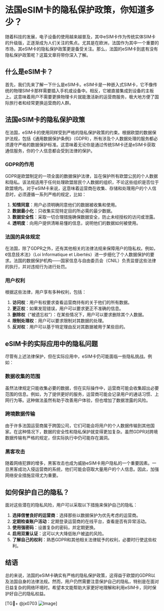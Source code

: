 # 法国eSIM卡的隐私保护政策，你知道多少？

随着科技的发展，电子设备的使用越来越普及，其中eSIM卡作为传统实体SIM卡的升级版，正逐渐成为人们关注的焦点。尤其是在欧洲，法国作为其中一个重要的市场，其eSIM卡的隐私保护政策更是备受关注。那么，法国的eSIM卡到底有没有隐私保护政策呢？这篇文章将带你深入了解。

## 什么是eSIM卡？

首先，我们先来了解一下什么是eSIM卡。eSIM卡是一种嵌入式SIM卡，它不像传统的物理SIM卡那样需要插入手机或设备中。相反，它被直接集成到设备的主板上。这意味着用户不需要更换物理卡片就能激活新的运营商服务，极大地方便了国际旅行者和经常更换运营商的人群。

## 法国eSIM卡的隐私保护政策

在法国，eSIM卡的使用同样受到严格的隐私保护政策的约束。根据欧盟的数据保护法规，包括《通用数据保护条例》（GDPR），所有涉及个人数据处理的服务都必须遵守严格的数据保护标准。这意味着无论你是通过传统SIM卡还是eSIM卡获取通信服务，你的个人信息都会受到法律的保护。

### GDPR的作用

GDPR是欧盟制定的一项全面的数据保护法律，旨在保护所有欧盟公民的个人数据和隐私。该法规适用于任何处理欧盟居民个人数据的组织，不论这些组织是否位于欧盟境内。对于eSIM卡来说，这意味着运营商在收集、存储和处理用户的个人信息时，必须遵循一系列严格的规定，比如：

1. **知情同意**：用户必须明确同意他们的数据被收集和使用。
2. **数据最小化**：只收集实现特定目的所必需的最少数据。
3. **数据安全性**：采取一切合理措施确保数据安全，防止未经授权的访问或泄露。
4. **透明度**：向用户提供清晰易懂的信息，说明他们的数据如何被使用。

### 法国的具体规定

在法国，除了GDPR之外，还有其他相关的法律法规来保障用户的隐私权。例如，《信息技术法》（Loi Informatique et Libertés）进一步细化了个人数据保护的要求。法国的数据保护机构——国家信息与自由委员会（CNIL）负责监督这些法律的执行，并对违规行为进行处罚。

### 用户权利

根据这些法律，用户享有多种权利，包括：

1. **访问权**：用户有权要求查看运营商持有的关于他们的所有数据。
2. **更正权**：如果发现错误，用户可以要求更正不准确的信息。
3. **删除权**（“被遗忘权”）：在某些情况下，用户可以要求删除其个人数据。
4. **限制处理权**：用户可以要求限制对其数据的处理。
5. **反对权**：用户可以基于特定理由反对其数据被用于某些目的。

## eSIM卡的实际应用中的隐私问题

尽管有上述法律保护，但在实际应用中，eSIM卡仍可能面临一些隐私挑战。例如：

### 数据收集的范围

虽然法律规定只能收集必要的数据，但在实际操作中，运营商可能会收集超出必要范围的信息。例如，为了提供更好的服务，运营商可能会记录用户的通话习惯、上网行为等。这种做法虽然有助于改善用户体验，但也增加了数据泄露的风险。

### 跨境数据传输

由于许多法国运营商属于跨国公司，它们可能会将用户的个人数据传输到其他国家。在这种情况下，数据的安全性和隐私保护就变得更加复杂。虽然GDPR对跨境数据传输有严格的规定，但实际执行中仍可能存在漏洞。

### 黑客攻击

随着网络犯罪的增多，黑客攻击也成为威胁eSIM卡用户隐私的一个重要因素。一旦黑客成功入侵运营商的系统，他们可能会窃取大量用户的个人信息。因此，加强网络安全措施显得尤为重要。

## 如何保护自己的隐私？

面对这些潜在的隐私风险，用户可以采取以下措施来保护自己的隐私：

1. **选择信誉良好的运营商**：选择那些以数据保护为优先考虑的运营商。
2. **定期检查账户活动**：定期登录运营商的在线平台，查看是否有异常活动。
3. **使用强密码**：设置复杂的密码，并定期更换。
4. **启用双重认证**：这可以大大降低账户被盗的风险。
5. **了解自己的权利**：熟悉GDPR和其他相关法律赋予的权利，必要时行使这些权利。

## 结语

总的来说，法国的eSIM卡确实有严格的隐私保护政策，这得益于欧盟的GDPR以及法国自身的法律法规。然而，用户仍然需要注意保护自己的隐私，特别是在面对日益复杂的网络环境时。希望本文能帮助大家更好地理解和利用eSIM卡，同时保护好自己的隐私权益。

[TG💪+ @jx0703 ![Image](https://github.com/user-attachments/assets/dbca1d08-cadb-493c-b0ec-ad6f7a83f270)]